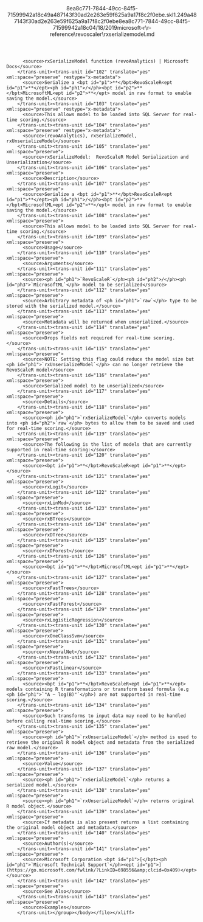 <?xml version="1.0"?><xliff version="1.2" xmlns="urn:oasis:names:tc:xliff:document:1.2" xmlns:xsi="http://www.w3.org/2001/XMLSchema-instance" xsi:schemaLocation="urn:oasis:names:tc:xliff:document:1.2 xliff-core-1.2-transitional.xsd"><file datatype="xml" original="rxserializemodel.md" source-language="en-US" target-language="en-US"><header><tool tool-id="mdxliff" tool-name="mdxliff" tool-version="1.0-d1654b2" tool-company="Microsoft" /><xliffext:skl_file_name xmlns:xliffext="urn:microsoft:content:schema:xliffextensions">8ea8c771-7844-49cc-84f5-71599942a18c49a487143f30ad2e263e59f625a9a17f8c2f0ebe.skl</xliffext:skl_file_name><xliffext:version xmlns:xliffext="urn:microsoft:content:schema:xliffextensions">1.2</xliffext:version><xliffext:ms.openlocfilehash xmlns:xliffext="urn:microsoft:content:schema:xliffextensions">49a487143f30ad2e263e59f625a9a17f8c2f0ebe</xliffext:ms.openlocfilehash><xliffext:ms.sourcegitcommit xmlns:xliffext="urn:microsoft:content:schema:xliffextensions">8ea8c771-7844-49cc-84f5-71599942a18c</xliffext:ms.sourcegitcommit><xliffext:ms.lasthandoff xmlns:xliffext="urn:microsoft:content:schema:xliffextensions">04/18/2019</xliffext:ms.lasthandoff><xliffext:ms.openlocfilepath xmlns:xliffext="urn:microsoft:content:schema:xliffextensions">microsoft-r\r-reference\revoscaler\rxserializemodel.md</xliffext:ms.openlocfilepath></header><body><group id="content" extype="content"><trans-unit id="101" translate="yes" xml:space="preserve" restype="x-metadata">
          <source>rxSerializeModel function (revoAnalytics) | Microsoft Docs</source>
        </trans-unit><trans-unit id="102" translate="yes" xml:space="preserve" restype="x-metadata">
          <source>Serialize a <bpt id="p1">**</bpt>RevoScaleR<ept id="p1">**</ept><ph id="ph1">/</ph><bpt id="p2">**</bpt>MicrosoftML<ept id="p2">**</ept> model in raw format to enable saving the model.</source>
        </trans-unit><trans-unit id="103" translate="yes" xml:space="preserve" restype="x-metadata">
          <source>This allows model to be loaded into SQL Server for real-time scoring.</source>
        </trans-unit><trans-unit id="104" translate="yes" xml:space="preserve" restype="x-metadata">
          <source>(revoAnalytics), rxSerializeModel, rxUnserializeModel</source>
        </trans-unit><trans-unit id="105" translate="yes" xml:space="preserve">
          <source>rxSerializeModel:  RevoScaleR Model Serialization and Unserialization</source>
        </trans-unit><trans-unit id="106" translate="yes" xml:space="preserve">
          <source>Description</source>
        </trans-unit><trans-unit id="107" translate="yes" xml:space="preserve">
          <source>Serialize a <bpt id="p1">**</bpt>RevoScaleR<ept id="p1">**</ept><ph id="ph1">/</ph><bpt id="p2">**</bpt>MicrosoftML<ept id="p2">**</ept> model in raw format to enable saving the model.</source>
        </trans-unit><trans-unit id="108" translate="yes" xml:space="preserve">
          <source>This allows model to be loaded into SQL Server for real-time scoring.</source>
        </trans-unit><trans-unit id="109" translate="yes" xml:space="preserve">
          <source>Usage</source>
        </trans-unit><trans-unit id="110" translate="yes" xml:space="preserve">
          <source>Arguments</source>
        </trans-unit><trans-unit id="111" translate="yes" xml:space="preserve">
          <source><ph id="ph1">`RevoScaleR`</ph><ph id="ph2">/</ph><ph id="ph3">`MicrosoftML`</ph> model to be serialized</source>
        </trans-unit><trans-unit id="112" translate="yes" xml:space="preserve">
          <source>Arbitrary metadata of <ph id="ph1">`raw`</ph> type to be stored with the serialized model.</source>
        </trans-unit><trans-unit id="113" translate="yes" xml:space="preserve">
          <source>Metadata will be returned when unserialized.</source>
        </trans-unit><trans-unit id="114" translate="yes" xml:space="preserve">
          <source>Drops fields not required for real-time scoring.</source>
        </trans-unit><trans-unit id="115" translate="yes" xml:space="preserve">
          <source>NOTE: Setting this flag could reduce the model size but <ph id="ph1">`rxUnserializeModel`</ph> can no longer retrieve the RevoScaleR model</source>
        </trans-unit><trans-unit id="116" translate="yes" xml:space="preserve">
          <source>Serialized model to be unserialized</source>
        </trans-unit><trans-unit id="117" translate="yes" xml:space="preserve">
          <source>Details</source>
        </trans-unit><trans-unit id="118" translate="yes" xml:space="preserve">
          <source><ph id="ph1">`rxSerializeModel`</ph> converts models into <ph id="ph2">`raw`</ph> bytes to allow them to be saved and used for real-time scoring.</source>
        </trans-unit><trans-unit id="119" translate="yes" xml:space="preserve">
          <source>The following is the list of models that are currently supported in real-time scoring:</source>
        </trans-unit><trans-unit id="120" translate="yes" xml:space="preserve">
          <source><bpt id="p1">**</bpt>RevoScaleR<ept id="p1">**</ept></source>
        </trans-unit><trans-unit id="121" translate="yes" xml:space="preserve">
          <source>rxLogit</source>
        </trans-unit><trans-unit id="122" translate="yes" xml:space="preserve">
          <source>rxLinMod</source>
        </trans-unit><trans-unit id="123" translate="yes" xml:space="preserve">
          <source>rxBTrees</source>
        </trans-unit><trans-unit id="124" translate="yes" xml:space="preserve">
          <source>rxDTree</source>
        </trans-unit><trans-unit id="125" translate="yes" xml:space="preserve">
          <source>rxDForest</source>
        </trans-unit><trans-unit id="126" translate="yes" xml:space="preserve">
          <source><bpt id="p1">**</bpt>MicrosoftML<ept id="p1">**</ept></source>
        </trans-unit><trans-unit id="127" translate="yes" xml:space="preserve">
          <source>rxFastTrees</source>
        </trans-unit><trans-unit id="128" translate="yes" xml:space="preserve">
          <source>rxFastForest</source>
        </trans-unit><trans-unit id="129" translate="yes" xml:space="preserve">
          <source>rxLogisticRegression</source>
        </trans-unit><trans-unit id="130" translate="yes" xml:space="preserve">
          <source>rxOneClassSvm</source>
        </trans-unit><trans-unit id="131" translate="yes" xml:space="preserve">
          <source>rxNeuralNet</source>
        </trans-unit><trans-unit id="132" translate="yes" xml:space="preserve">
          <source>rxFastLinear</source>
        </trans-unit><trans-unit id="133" translate="yes" xml:space="preserve">
          <source><bpt id="p1">**</bpt>RevoScaleR<ept id="p1">**</ept> models containing R transformations or transform based formula (e.g <ph id="ph1">`"A ~ log(B)"`</ph>) are not supported in real-time scoring.</source>
        </trans-unit><trans-unit id="134" translate="yes" xml:space="preserve">
          <source>Such transforms to input data may need to be handled before calling real-time scoring.</source>
        </trans-unit><trans-unit id="135" translate="yes" xml:space="preserve">
          <source><ph id="ph1">`rxUnserializeModel`</ph> method is used to retrieve the original R model object and metadata from the serialized raw model.</source>
        </trans-unit><trans-unit id="136" translate="yes" xml:space="preserve">
          <source>Value</source>
        </trans-unit><trans-unit id="137" translate="yes" xml:space="preserve">
          <source><ph id="ph1">`rxSerializeModel`</ph> returns a serialized model.</source>
        </trans-unit><trans-unit id="138" translate="yes" xml:space="preserve">
          <source><ph id="ph1">`rxUnserializeModel`</ph> returns original R model object.</source>
        </trans-unit><trans-unit id="139" translate="yes" xml:space="preserve">
          <source>If metadata is also present returns a list containing the original model object and metadata.</source>
        </trans-unit><trans-unit id="140" translate="yes" xml:space="preserve">
          <source>Author(s)</source>
        </trans-unit><trans-unit id="141" translate="yes" xml:space="preserve">
          <source>Microsoft Corporation <bpt id="p1">[</bpt><ph id="ph1">`Microsoft Technical Support`</ph><ept id="p1">](https://go.microsoft.com/fwlink/?LinkID=698556&amp;clcid=0x409)</ept></source>
        </trans-unit><trans-unit id="142" translate="yes" xml:space="preserve">
          <source>See Also</source>
        </trans-unit><trans-unit id="143" translate="yes" xml:space="preserve">
          <source>Examples</source>
        </trans-unit></group></body></file></xliff>
